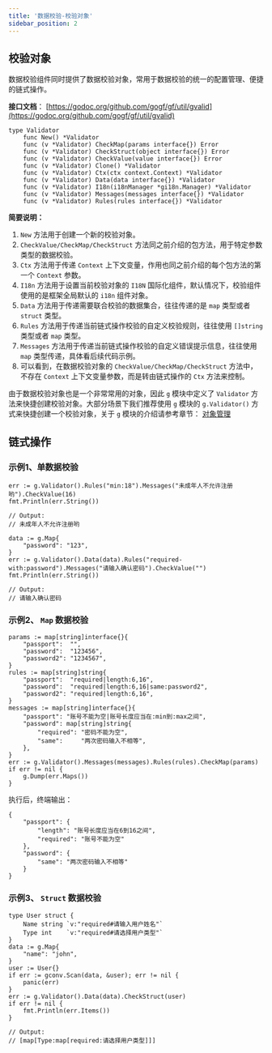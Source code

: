 ```yaml
---
title: '数据校验-校验对象'
sidebar_position: 2
---
```


## 校验对象

数据校验组件同时提供了数据校验对象，常用于数据校验的统一的配置管理、便捷的链式操作。

**接口文档**： [https://godoc.org/github.com/gogf/gf/util/gvalid](https://godoc.org/github.com/gogf/gf/util/gvalid)

```
type Validator
    func New() *Validator
    func (v *Validator) CheckMap(params interface{}) Error
    func (v *Validator) CheckStruct(object interface{}) Error
    func (v *Validator) CheckValue(value interface{}) Error
    func (v *Validator) Clone() *Validator
    func (v *Validator) Ctx(ctx context.Context) *Validator
    func (v *Validator) Data(data interface{}) *Validator
    func (v *Validator) I18n(i18nManager *gi18n.Manager) *Validator
    func (v *Validator) Messages(messages interface{}) *Validator
    func (v *Validator) Rules(rules interface{}) *Validator
```

**简要说明：**

1. `New` 方法用于创建一个新的校验对象。
2. `CheckValue/CheckMap/CheckStruct` 方法同之前介绍的包方法，用于特定参数类型的数据校验。
3. `Ctx` 方法用于传递 `Context` 上下文变量，作用也同之前介绍的每个包方法的第一个 `Context` 参数。
4. `I18n` 方法用于设置当前校验对象的 `I18N` 国际化组件，默认情况下，校验组件使用的是框架全局默认的 `i18n` 组件对象。
5. `Data` 方法用于传递需要联合校验的数据集合，往往传递的是 `map` 类型或者 `struct` 类型。
6. `Rules` 方法用于传递当前链式操作校验的自定义校验规则，往往使用 `[]string` 类型或者 `map` 类型。
7. `Messages` 方法用于传递当前链式操作校验的自定义错误提示信息，往往使用 `map` 类型传递，具体看后续代码示例。
8. 可以看到，在数据校验对象的 `CheckValue/CheckMap/CheckStruct` 方法中，不存在 `Context` 上下文变量参数，而是转由链式操作的 `Ctx` 方法来控制。

由于数据校验对象也是一个非常常用的对象，因此 `g` 模块中定义了 `Validator` 方法来快捷创建校验对象。大部分场景下我们推荐使用 `g` 模块的 `g.Validator()` 方式来快捷创建一个校验对象，关于 `g` 模块的介绍请参考章节： [对象管理](output/goframe-v1.16-md/核心组件-重点/对象管理)

## 链式操作

### 示例1、单数据校验

```
err := g.Validator().Rules("min:18").Messages("未成年人不允许注册哟").CheckValue(16)
fmt.Println(err.String())

// Output:
// 未成年人不允许注册哟
```

```
data := g.Map{
	"password": "123",
}
err := g.Validator().Data(data).Rules("required-with:password").Messages("请输入确认密码").CheckValue("")
fmt.Println(err.String())

// Output:
// 请输入确认密码
```

### 示例2、 `Map` 数据校验

```
params := map[string]interface{}{
	"passport":  "",
	"password":  "123456",
	"password2": "1234567",
}
rules := map[string]string{
	"passport":  "required|length:6,16",
	"password":  "required|length:6,16|same:password2",
	"password2": "required|length:6,16",
}
messages := map[string]interface{}{
	"passport": "账号不能为空|账号长度应当在:min到:max之间",
	"password": map[string]string{
		"required": "密码不能为空",
		"same":     "两次密码输入不相等",
	},
}
err := g.Validator().Messages(messages).Rules(rules).CheckMap(params)
if err != nil {
	g.Dump(err.Maps())
}
```

执行后，终端输出：

```
{
    "passport": {
        "length": "账号长度应当在6到16之间",
        "required": "账号不能为空"
    },
    "password": {
        "same": "两次密码输入不相等"
    }
}
```

### 示例3、 `Struct` 数据校验

```
type User struct {
	Name string `v:"required#请输入用户姓名"`
	Type int    `v:"required#请选择用户类型"`
}
data := g.Map{
	"name": "john",
}
user := User{}
if err := gconv.Scan(data, &user); err != nil {
	panic(err)
}
err := g.Validator().Data(data).CheckStruct(user)
if err != nil {
	fmt.Println(err.Items())
}

// Output:
// [map[Type:map[required:请选择用户类型]]]
```